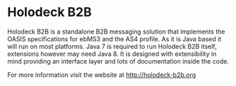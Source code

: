 Holodeck B2B
============

Holodeck B2B is a standalone B2B messaging solution that implements the OASIS specifications for ebMS3 and the AS4 profile.
As it is Java based it will run on most platforms. Java 7 is required to run Holodeck B2B itself, extensions however may need Java 8. It is designed with extensibility in mind providing an interface layer and lots of documentation inside the code.

For more information visit the website at http://holodeck-b2b.org
